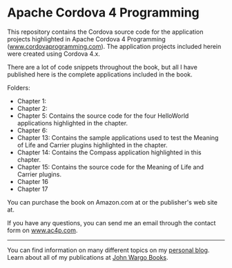 Apache Cordova 4 Programming
============================

This repository contains the Cordova source code for the application projects highlighted in Apache Cordova 4 Programming (www.cordovaprogramming.com). The application projects included herein were created using Cordova 4.x.

There are a lot of code snippets throughout the book, but all I have published here is the complete applications included in the book.

Folders:

* Chapter 1: 
* Chapter 2: 
* Chapter 5: Contains the source code for the four HelloWorld applications highlighted in the chapter.
* Chapter 6: 
* Chapter 13: Contains the sample applications used to test the Meaning of Life and Carrier plugins highlighted in the chapter.
* Chapter 14: Contains the Compass application highlighted in this chapter.
* Chapter 15: Contains the source code for the Meaning of Life and Carrier plugins. 
* Chapter 16
* Chapter 17

You can purchase the book on Amazon.com at  or the publisher's web site at. 

If you have any questions, you can send me an email through the contact form on www.ac4p.com.

***

You can find information on many different topics on my [personal blog](http://www.johnwargo.com). Learn about all of my publications at [John Wargo Books](http://www.johnwargobooks.com). 